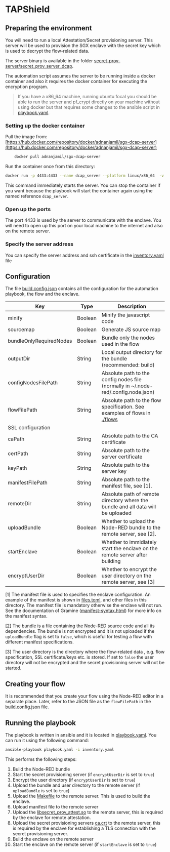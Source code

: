 # TAPShield

## Preparing the environment

You will need to run a local Attestation/Secret provisioning server. This server will be used to provision the SGX enclave with the secret key which is used to decrypt the flow-related data. 

The server binary is available in the folder [secret-prov-server/secret_prov_server_dcap](./secret-prov-server/secret_prov_server_dcap). 

The automation script assumes the server to be running inside a docker container and also it requires the docker container for executing the encryption program.


> If you have a x86_64 machine, running ubuntu focal you should be able to run the server and pf_crypt directly on your machine without using docker but that requires some changes to the ansible script in [playbook.yaml](./playbook.yaml).


### Setting up the docker container

Pull the image from: [https://hub.docker.com/repository/docker/adnanjamil/sgx-dcap-server](https://hub.docker.com/repository/docker/adnanjamil/sgx-dcap-server)

```bash
    docker pull adnanjamil/sgx-dcap-server
```

Run the container once from this directory:

```bash
docker run -p 4433:4433 --name dcap_server --platform linux/x86_64  -v ${PWD}:/node-red-sgx -t adnanjamil/sgx-dcap-server  bash -c "cd /node-red-sgx/secret-prov-server && LD_LIBRARY_PATH=. RA_TLS_ALLOW_DEBUG_ENCLAVE_INSECURE=1 RA_TLS_ALLOW_OUTDATED_TCB_INSECURE=1  ./secret_prov_server_dcap"
```

This command immediately starts the server. You can stop the container if you want because the playbook will start the container again using the named reference `dcap_server`.

### Open up the ports

The port 4433 is used by the server to communicate with the enclave. You will need to open up this port on your local machine to the internet and also on the remote server.

### Specify the server address
You can specify the server address and ssh certificate in the [inventory.yaml](./inventory.yaml) file 

## Configuration

The file [build.config.json](./build.config.json) contains all the configuration for the automation playbook, the flow and the enclave.

<!-- 
   "minify": true, 
    "sourcemap": false,
    "bundleOnlyRequiredNodes": true,
    "outputDir": "build",
    "configNodesFilePath": "/Users/adnanjamil/.node-red/.config.nodes.json",
    "flowFilePath": "/Users/adnanjamil/projects/node-red/flows/watcher.json",
    "caPath": "/Users/adnanjamil/ssl/certs/ca.pem",
    "certPath": "/Users/adnanjamil/ssl/certs/server.cert",
    "keyPath": "/Users/adnanjamil/ssl/certs/server.key",
    "manifestFilePath": "/Users/adnanjamil/projects/node-red-bundler/manifests/files.toml",
    "remoteDir": "/home/azureuser/gramine-test",
    "uploadBundle": true,
    "startEnclave": false,
    "encryptUserDir": true
 -->

<!-- Create table -->
| Key | Type | Description |
| --- | --- | --- |
| minify | Boolean | Minify the javascript code |
| sourcemap | Boolean | Generate JS source map |
| bundleOnlyRequiredNodes | Boolean | Bundle only the nodes used in the flow |
| outputDir | String | Local output directory for the bundle (recommended: build)|
| configNodesFilePath | String | Absolute path to the config nodes file (normally in ~/.node-red/.config.node.json) |
| flowFilePath | String | Absolute path to the flow specification. See examples of flows in [./flows](./flows) |
|SSL configuration | | |
| caPath | String | Absolute path to the CA certificate |
| certPath | String | Absolute path to the server certificate |
| keyPath | String | Absolute path to the server key |
| manifestFilePath | String | Absolute path to the manifest file, see [1].|
| remoteDir | String | Absolute path of remote directory where the bundle and all data will be uploaded |
| uploadBundle | Boolean | Whether to upload the Node-RED bundle to the remote server, see [2].|
| startEnclave | Boolean | Whether to immidiately start the enclave on the remote server after building|
| encryptUserDir | Boolean | Whether to encrypt the user directory on the remote server, see [3]|

[1] The manifest file is used to specifies the enclave configuration. An example of the manifest is shown in [files.toml](./manifests/files.toml), and other files in this directory. The manifest file is mandatory otherwise the enclave will not run. See the documentation of Gramine ([manifest-syntax.html](https://gramine.readthedocs.io/en/stable/manifest-syntax.html)) for more info on the manifest syntax.

[2] The bundle is a file containing the Node-RED source code and all its dependencies. The bundle is not encrypted and it is not uploaded if the `uploadBundle` flag is set to `false`, which is useful for testing a flow with different manifest specifications.

[3] The user directory is the directory where the flow-related data , e.g. flow specification, SSL certificate/keys etc. is stored. If set to `false` the user directory will not be encrypted and the secret provisioning server will not be started.

## Creating your flow

It is recommended that you create your flow using the Node-RED editor in a separate place. Later, refer to the JSON file as the `flowFilePath` in the [build.config.json](./build.config.json) file.

## Running the playbook

The playbook is written in ansible and it is located in [playbook.yaml](./playbook.yaml). You can run it using the following command:

```bash
ansible-playbook playbook.yaml -i inventory.yaml
```
This performs the following steps:

1. Build the Node-RED bundle
2. Start the secret provisioning server (if `encryptUserDir` is set to `true`)
3. Encrypt the user directory (if `encryptUserDir` is set to `true`)
4. Upload the bundle and user directory to the remote server (if `uploadBundle` is set to `true`)
5. Upload the [Makefile](./Makefile) to the remote server. This is used to build the enclave.
6. Upload manifest file to the remote server
7. Upload the [libsecret_prov_attest.so](./libsecret_prov_attest.so) to the remote server, this is required by the enclave for remote attestation.
8. Upload the secret provisioning servers [ca.crt](secret-prov-server/ssl/ca.crt) to the remote server, this is required by the enclave for establishing a TLS connection with the secret provisioning server.
9. Build the enclave on the remote server
10. Start the enclave on the remote server (if `startEnclave` is set to `true`)

## 
